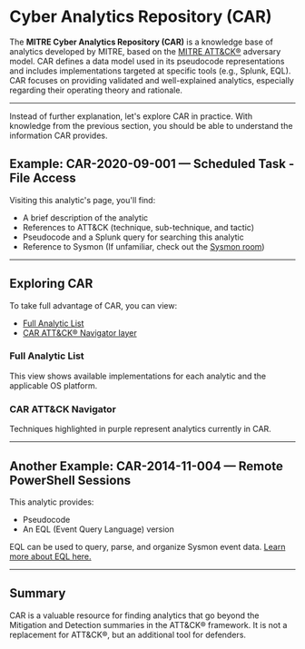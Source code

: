 # Cyber Analytics Repository (CAR)

The **MITRE Cyber Analytics Repository (CAR)** is a knowledge base of analytics developed by MITRE, based on the [MITRE ATT&CK®](https://attack.mitre.org/) adversary model. CAR defines a data model used in its pseudocode representations and includes implementations targeted at specific tools (e.g., Splunk, EQL). CAR focuses on providing validated and well-explained analytics, especially regarding their operating theory and rationale.

---

Instead of further explanation, let's explore CAR in practice. With knowledge from the previous section, you should be able to understand the information CAR provides.

## Example: CAR-2020-09-001 — Scheduled Task - File Access

Visiting this analytic's page, you'll find:

- A brief description of the analytic
- References to ATT&CK (technique, sub-technique, and tactic)
- Pseudocode and a Splunk query for searching this analytic
- Reference to Sysmon (If unfamiliar, check out the [Sysmon room](https://tryhackme.com/room/sysmon))

---

## Exploring CAR

To take full advantage of CAR, you can view:

- [Full Analytic List](https://car.mitre.org/analytics/)
- [CAR ATT&CK® Navigator layer](https://car.mitre.org/attack-navigator/)

### Full Analytic List

This view shows available implementations for each analytic and the applicable OS platform.

### CAR ATT&CK Navigator

Techniques highlighted in purple represent analytics currently in CAR.

---

## Another Example: CAR-2014-11-004 — Remote PowerShell Sessions

This analytic provides:

- Pseudocode
- An EQL (Event Query Language) version

EQL can be used to query, parse, and organize Sysmon event data. [Learn more about EQL here.](https://www.elastic.co/guide/en/security/current/eql.html)

---

## Summary

CAR is a valuable resource for finding analytics that go beyond the Mitigation and Detection summaries in the ATT&CK® framework. It is not a replacement for ATT&CK®, but an additional tool for defenders.
